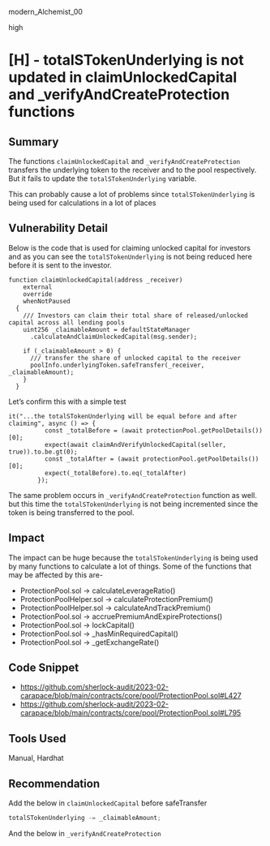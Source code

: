 modern_Alchemist_00

high

# [H] - totalSTokenUnderlying is not updated in claimUnlockedCapital and _verifyAndCreateProtection functions

## Summary

The functions `claimUnlockedCapital` and `_verifyAndCreateProtection`  transfers the underlying token to the receiver and to the pool respectively. But it fails to update the `totalSTokenUnderlying` variable.

This can probably cause a lot of problems since `totalSTokenUnderlying` is being used for calculations in a lot of places

## Vulnerability Detail

Below is the code that is used for claiming unlocked capital for investors and as you can see the `totalSTokenUnderlying` is not being reduced here before it is sent to the investor.

```solidity
function claimUnlockedCapital(address _receiver)
    external
    override
    whenNotPaused
  {
    /// Investors can claim their total share of released/unlocked capital across all lending pools
    uint256 _claimableAmount = defaultStateManager
      .calculateAndClaimUnlockedCapital(msg.sender);

    if (_claimableAmount > 0) {
      /// transfer the share of unlocked capital to the receiver
      poolInfo.underlyingToken.safeTransfer(_receiver, _claimableAmount);
    }
  }
```

Let’s confirm this with a simple test

```tsx
it("...the totalSTokenUnderlying will be equal before and after claiming", async () => {
          const _totalBefore = (await protectionPool.getPoolDetails())[0];
          expect(await claimAndVerifyUnlockedCapital(seller, true)).to.be.gt(0);
          const _totalAfter = (await protectionPool.getPoolDetails())[0];
          expect(_totalBefore).to.eq(_totalAfter)
        });
```

The same problem occurs in `_verifyAndCreateProtection` function as well. but this time the `totalSTokenUnderlying` is not being incremented since the token is being transferred to the pool.

## Impact

The impact can be huge because the `totalSTokenUnderlying` is being used by many functions to calculate a lot of things. Some of the functions that may be affected by this are-

- ProtectionPool.sol → calculateLeverageRatio()
- ProtectionPoolHelper.sol → calculateProtectionPremium()
- ProtectionPoolHelper.sol → calculateAndTrackPremium()
- ProtectionPool.sol → accruePremiumAndExpireProtections()
- ProtectionPool.sol → lockCapital()
- ProtectionPool.sol → _hasMinRequiredCapital()
- ProtectionPool.sol → _getExchangeRate()

## Code Snippet

- https://github.com/sherlock-audit/2023-02-carapace/blob/main/contracts/core/pool/ProtectionPool.sol#L427
- https://github.com/sherlock-audit/2023-02-carapace/blob/main/contracts/core/pool/ProtectionPool.sol#L795

## Tools Used

Manual, Hardhat

## Recommendation

Add the below in `claimUnlockedCapital` before safeTransfer

```jsx
totalSTokenUnderlying -= _claimableAmount;
```

And the below in `_verifyAndCreateProtection`
